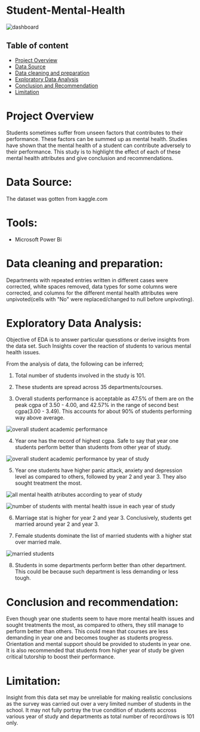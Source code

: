 # Student-Mental-Health

![dashboard](https://github.com/user-attachments/assets/1d286e86-a293-4432-a1e5-ef3e4cd99b72)



## Table of content
- [Project Overview](#project-overview)
- [Data Source](#data-source)
- [Data cleaning and preparation](#data-cleaning-and-preparation)
- [Exploratory Data Analysis](#exploratory-data-analysis)
- [Conclusion and Recommendation](#conclusion-and-recommendation)
- [Limitation](limitation)


# Project Overview

Students sometimes suffer from unseen factors that contributes to their performance. These factors can be summed up as mental health. Studies have shown that the mental health of a student can contribute adversely to their performance. This study is to highlight the effect of each of these mental health attributes and give conclusion and recommendations.

# Data Source:

The dataset was gotten from kaggle.com

# Tools:
- Microsoft Power Bi

# Data cleaning and preparation:

Departments with repeated entries written in different cases were corrected, white spaces removed, data types for some columns were corrected, and columns for the different mental health attributes were unpivoted(cells with "No" were replaced/changed to null before unpivoting).

# Exploratory Data Analysis:

Objective of EDA is to answer particular quesstions or derive insights from the data set. Such Insights cover the reaction of students to various mental health issues.

From the analysis of data, the following can be inferred;
1. Total number of students involved in the study is 101.


2. These students are spread across 35 departments/courses.


3. ⁠Overall students performance is acceptable as 47.5% of them are on the peak cgpa of 3.50 - 4.00, and 42.57% in the range of second best cgpa(3.00 - 3.49). This accounts for about 90% of students performing way above average.

![overall student academic performance](https://github.com/user-attachments/assets/c992f801-974a-4e9a-acf7-5ccb167fbefd)


4. Year one has the record of highest cgpa. Safe to say that year one students perform better than students from other year of study. 

![overall student academic performance by year of study](https://github.com/user-attachments/assets/d6a0d12b-fefb-463a-ae59-735509eb29a4)


5. Year one students have higher panic attack, anxiety and depression level as compared to others, followed by year 2 and year 3. They also sought treatment the most.

![all mental health atributes according to year of study](https://github.com/user-attachments/assets/66bbe366-baf8-4c30-ab03-ae24a2f6a434)

![number of students with mental health issue in each year of study](https://github.com/user-attachments/assets/a4702680-4036-4be2-a597-8f18fc629bdb)



6. Marriage stat is higher for year 2 and year 3. Conclusively, students get married around year 2 and year 3.


7. ⁠Female students dominate the list of married students with a higher stat over married male.

![married students](https://github.com/user-attachments/assets/c1328153-d9c0-4d30-ada6-e188476eff61)


8. Students in some departments perform better than other department. This could be because such department is less demanding or less tough.

# Conclusion and recommendation:


Even though year one students seem to have more mental health issues and sought treatments the most, as compared to others, they still manage to  perform better than others. This could mean that courses are less demanding in year one and becomes tougher as students progress. Orientation and mental support should be provided to students in year one.
It is also recommended that students from higher year of study be given critical tutorship to boost their performance.
 
# Limitation:
Insight from this data set may be unreliable for making realistic conclusions as the survey was carried out over a very limited number of students in  the school. It may not fully portray the true condition of students accross various year of study and departments as total number of record/rows is 101 only.
